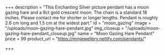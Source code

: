 +++
description = "This Enchanting Silver picture pendant has a moon gazing hare and a 9ct gold crescent moon. The chain is a standard 18 inches. Please contact me for shorter or longer lengths. Pendant is roughly 2.6 cm long and 1.5 cm at the widest part."
id = "moon_gazing"
image = "/uploads/moon-gazing-hare-pendant.jpg"
img_closeup = "/uploads/moon-gazing-hare-pendant_closeup.jpg"
name = "Moon Gazing Hare Pendant"
price = 99
product_url = "https://mmjewellery.netlify.com/pendants/"

+++
